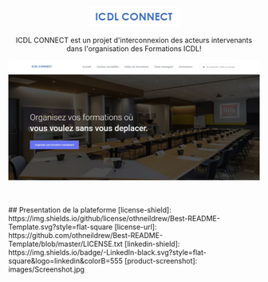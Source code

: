 <!-- PROJECT LOGO -->
<br />
<p align="center">
    <img src="images/icdl_logo.png" alt="ICDL CONNECT LOGO">

  <p align="center">
    ICDL CONNECT est un projet d'interconnexion des acteurs intervenants dans l'organisation des Formations ICDL!
    <br />
  </p>
</p>

<p align="center">
    <img src="/images/Screenshot.jpg" alt="ICDL CONNECT ACCUEIL">
</p>

<br />
<br />
## Presentation de la plateforme
<!-- MARKDOWN LINKS & IMAGES -->
<!-- https://www.markdownguide.org/basic-syntax/#reference-style-links -->
[license-shield]: https://img.shields.io/github/license/othneildrew/Best-README-Template.svg?style=flat-square
[license-url]: https://github.com/othneildrew/Best-README-Template/blob/master/LICENSE.txt
[linkedin-shield]: https://img.shields.io/badge/-LinkedIn-black.svg?style=flat-square&logo=linkedin&colorB=555
[product-screenshot]: images/Screenshot.jpg
